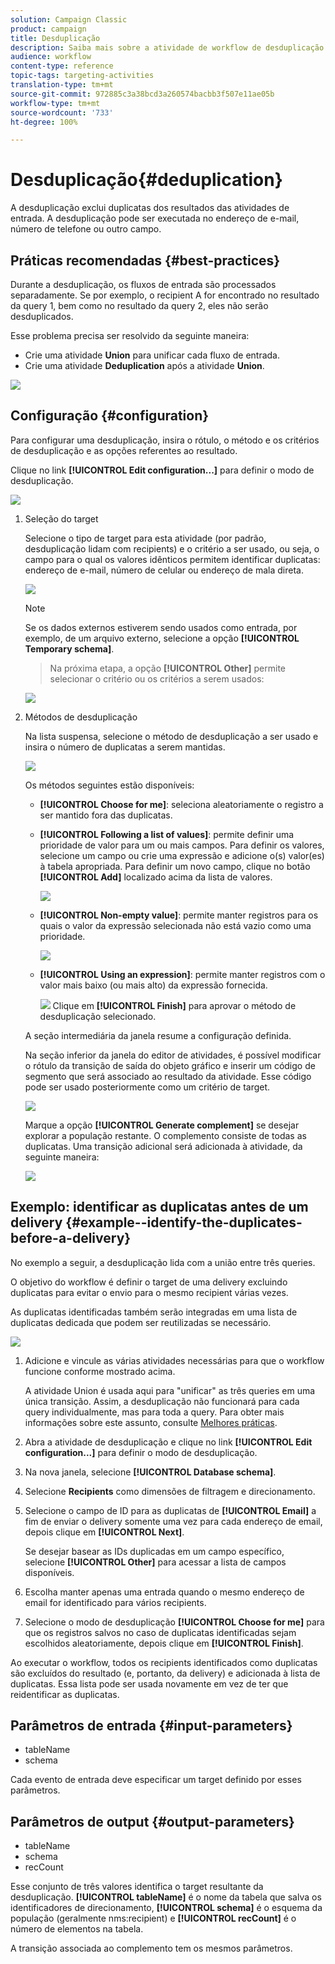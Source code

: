 ```yaml
---
solution: Campaign Classic
product: campaign
title: Desduplicação
description: Saiba mais sobre a atividade de workflow de desduplicação
audience: workflow
content-type: reference
topic-tags: targeting-activities
translation-type: tm+mt
source-git-commit: 972885c3a38bcd3a260574bacbb3f507e11ae05b
workflow-type: tm+mt
source-wordcount: '733'
ht-degree: 100%

---
```



# Desduplicação{#deduplication}

A desduplicação exclui duplicatas dos resultados das atividades de entrada. A desduplicação pode ser executada no endereço de e-mail, número de telefone ou outro campo.

## Práticas recomendadas {#best-practices}

Durante a desduplicação, os fluxos de entrada são processados separadamente. Se por exemplo, o recipient A for encontrado no resultado da query 1, bem como no resultado da query 2, eles não serão desduplicados.

Esse problema precisa ser resolvido da seguinte maneira:

* Crie uma atividade **Union** para unificar cada fluxo de entrada.
* Crie uma atividade **Deduplication** após a atividade **Union**.

![](assets/dedup_bonnepratique.png)

## Configuração {#configuration}

Para configurar uma desduplicação, insira o rótulo, o método e os critérios de desduplicação e as opções referentes ao resultado.

Clique no link **[!UICONTROL Edit configuration...]** para definir o modo de desduplicação.

![](assets/s_user_segmentation_dedup_param.png)

1. Seleção do target

   Selecione o tipo de target para esta atividade (por padrão, desduplicação lidam com recipients) e o critério a ser usado, ou seja, o campo para o qual os valores idênticos permitem identificar duplicatas: endereço de e-mail, número de celular ou endereço de mala direta.

   ![](assets/s_user_segmentation_dedup_param2.png)

   >[!NOTE]
   >
   >Se os dados externos estiverem sendo usados como entrada, por exemplo, de um arquivo externo, selecione a opção **[!UICONTROL Temporary schema]**.

   >
   >Na próxima etapa, a opção **[!UICONTROL Other]** permite selecionar o critério ou os critérios a serem usados:

   ![](assets/s_user_segmentation_dedup_param3.png)

1. Métodos de desduplicação

   Na lista suspensa, selecione o método de desduplicação a ser usado e insira o número de duplicatas a serem mantidas.

   ![](assets/s_user_segmentation_dedup_param4.png)

   Os métodos seguintes estão disponíveis:

   * **[!UICONTROL Choose for me]**: seleciona aleatoriamente o registro a ser mantido fora das duplicatas.
   * **[!UICONTROL Following a list of values]**: permite definir uma prioridade de valor para um ou mais campos. Para definir os valores, selecione um campo ou crie uma expressão e adicione o(s) valor(es) à tabela apropriada. Para definir um novo campo, clique no botão **[!UICONTROL Add]** localizado acima da lista de valores.

      ![](assets/s_user_segmentation_dedup_param5.png)

   * **[!UICONTROL Non-empty value]**: permite manter registros para os quais o valor da expressão selecionada não está vazio como uma prioridade.

      ![](assets/s_user_segmentation_dedup_param6.png)

   * **[!UICONTROL Using an expression]**: permite manter registros com o valor mais baixo (ou mais alto) da expressão fornecida.

      ![](assets/s_user_segmentation_dedup_param7.png)
   Clique em **[!UICONTROL Finish]** para aprovar o método de desduplicação selecionado.

   A seção intermediária da janela resume a configuração definida.

   Na seção inferior da janela do editor de atividades, é possível modificar o rótulo da transição de saída do objeto gráfico e inserir um código de segmento que será associado ao resultado da atividade. Esse código pode ser usado posteriormente como um critério de target.

   ![](assets/s_user_segmentation_dedup_param8.png)

   Marque a opção **[!UICONTROL Generate complement]** se desejar explorar a população restante. O complemento consiste de todas as duplicatas. Uma transição adicional será adicionada à atividade, da seguinte maneira:

   ![](assets/s_user_segmentation_dedup_param9.png)

## Exemplo: identificar as duplicatas antes de um delivery {#example--identify-the-duplicates-before-a-delivery}

No exemplo a seguir, a desduplicação lida com a união entre três queries.

O objetivo do workflow é definir o target de uma delivery excluindo duplicatas para evitar o envio para o mesmo recipient várias vezes.

As duplicatas identificadas também serão integradas em uma lista de duplicatas dedicada que podem ser reutilizadas se necessário.

![](assets/deduplication_example.png)

1. Adicione e vincule as várias atividades necessárias para que o workflow funcione conforme mostrado acima.

   A atividade Union é usada aqui para &quot;unificar&quot; as três queries em uma única transição. Assim, a desduplicação não funcionará para cada query individualmente, mas para toda a query. Para obter mais informações sobre este assunto, consulte [Melhores práticas](#best-practices).

1. Abra a atividade de desduplicação e clique no link **[!UICONTROL Edit configuration...]** para definir o modo de desduplicação.
1. Na nova janela, selecione **[!UICONTROL Database schema]**.
1. Selecione **Recipients** como dimensões de filtragem e direcionamento.
1. Selecione o campo de ID para as duplicatas de **[!UICONTROL Email]** a fim de enviar o delivery somente uma vez para cada endereço de email, depois clique em **[!UICONTROL Next]**. 

   Se desejar basear as IDs duplicadas em um campo específico, selecione **[!UICONTROL Other]** para acessar a lista de campos disponíveis.

1. Escolha manter apenas uma entrada quando o mesmo endereço de email for identificado para vários recipients.
1. Selecione o modo de desduplicação **[!UICONTROL Choose for me]** para que os registros salvos no caso de duplicatas identificadas sejam escolhidos aleatoriamente, depois clique em **[!UICONTROL Finish]**.

Ao executar o workflow, todos os recipients identificados como duplicatas são excluídos do resultado (e, portanto, da delivery) e adicionada à lista de duplicatas. Essa lista pode ser usada novamente em vez de ter que reidentificar as duplicatas.

## Parâmetros de entrada {#input-parameters}

* tableName
* schema

Cada evento de entrada deve especificar um target definido por esses parâmetros.

## Parâmetros de output {#output-parameters}

* tableName
* schema
* recCount

Esse conjunto de três valores identifica o target resultante da desduplicação. **[!UICONTROL tableName]** é o nome da tabela que salva os identificadores de direcionamento, **[!UICONTROL schema]** é o esquema da população (geralmente nms:recipient) e **[!UICONTROL recCount]** é o número de elementos na tabela.

A transição associada ao complemento tem os mesmos parâmetros.
